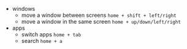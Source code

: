 - windows
	- move a window between screens 
		```home + shift + left/right```
	- move a window in the same screen
		```home + up/down/left/right```
- apps
	- switch apps
		```home + tab```
	- search
		```home + a```	
<!--stackedit_data:
eyJoaXN0b3J5IjpbLTM4ODA3NzU5MF19
-->